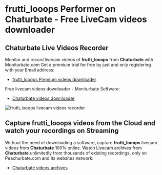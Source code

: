# frutti_looops Performer on Chaturbate - Free LiveCam videos downloader

## Chaturbate Live Videos Recorder

Monitor and record livecam videos of **frutti_looops** from **Chaturbate** with Moniturbate.com
Get a premium trial for free by just and only registering with your Email address:
* [frutti_looops Premium videos downloader](https://moniturbate.com/request-demo-licence-key.html)

Free livecam videos downloader - Moniturbate Software:
* [Chaturbate videos downloader](https://moniturbate.com/moniturbate-download-software.html)

![frutti_looops livecam videos recorder](https://peachurnet.com/templates/moniturbate-software.png)


## Capture frutti_looops videos from the Cloud and watch your recordings on Streaming

Without the need of downloading a software, capture **frutti_looops** livecam videos from **Chaturbate** 100% online.
Watch Livecam archives from **Chaturbate** unlimitedly from thousands of existing recordings, only on Peachurbate.com and its websites network:
* [Chaturbate videos archives](https://peachurnet.com/)